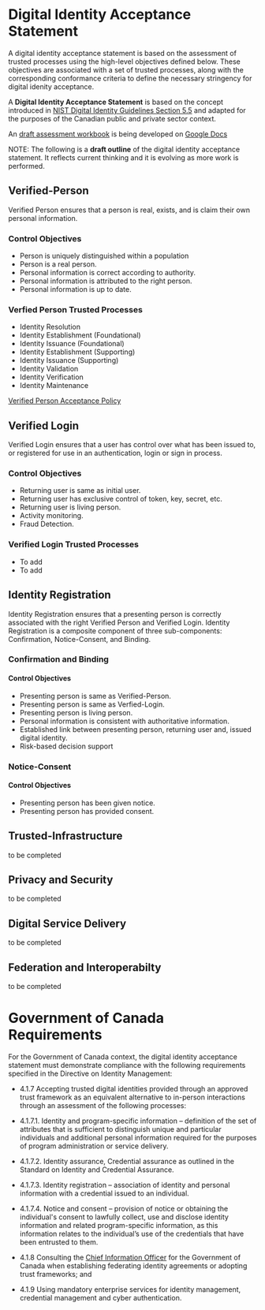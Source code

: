 # Digital Identity Acceptance Statement

A digital identity acceptance statement is based on the assessment of trusted processes using the high-level objectives defined below. These objectives are associated with a set of trusted processes, along with the corresponding conformance criteria to define the necessary stringency for digital idenity acceptance.

A **Digital Identity Acceptance Statement** is based on the concept introduced in [NIST Digital Identity Guidelines Section 5.5](https://pages.nist.gov/800-63-3/sp800-63-3.html#daps) and adapted for the purposes of the Canadian public and private sector context.

An [draft assessment workbook](https://docs.google.com/document/d/1tYWZN9_Z1TacDSojZSSLt8r6JoWvqw5bKNTR85FhIJA/edit?usp=sharing) is being developed on [Google Docs](https://docs.google.com/document/d/1tYWZN9_Z1TacDSojZSSLt8r6JoWvqw5bKNTR85FhIJA/edit?usp=sharing)

NOTE: The following is a **draft outline** of the digital identity acceptance statement. It reflects current thinking and it is evolving as more work is performed.

## Verified-Person
Verified Person ensures that a person is real, exists, and is claim their own personal information.

### Control Objectives

* Person is uniquely distinguished within a population
* Person is a real person.
* Personal information is correct according to authority.
* Personal information is attributed to the right person.
* Personal information is up to date.

### Verfied Person Trusted Processes
* Identity Resolution
* Identity Establishment (Foundational)
* Identity Issuance (Foundational)
* Identity Establishment (Supporting)
* Identity Issuance (Supporting)
* Identity Validation
* Identity Verification
* Identity Maintenance

[Verified Person Acceptance Policy](./verified-person-acceptance-policy.md)


## Verified Login
Verified Login ensures that a user has control over what has been issued to, or registered for use in an authentication, login or sign in process.

### Control Objectives

* Returning user is same as initial user.
* Returning user has exclusive control of token, key, secret, etc.
* Returning user is living person.
* Activity monitoring.
* Fraud Detection.

### Verified Login Trusted Processes
* To add
* To add


## Identity Registration
Identity Registration ensures that a presenting person is correctly associated with the right Verified Person and Verified Login.
Identity Registration is a composite component of three sub-components: Confirmation, Notice-Consent, and Binding.

### Confirmation and Binding
#### Control Objectives

* Presenting person is same as Verified-Person.
* Presenting person is same as Verfied-Login.
* Presenting person is living person.
* Personal information is consistent with authoritative information.
* Established link between presenting person, returning user and, issued digital identity.
* Risk-based decision support

### Notice-Consent
#### Control Objectives

* Presenting person has been given notice.
* Presenting person has provided consent.




## Trusted-Infrastructure
to be completed

## Privacy and Security
to be completed

## Digital Service Delivery
to be completed

## Federation and Interoperabilty
to be completed

# Government of Canada Requirements

For the Government of Canada context, the digital identity acceptance statement must demonstrate compliance with the following requirements specified in the Directive on Identity Management:

* 4.1.7	Accepting trusted digital identities provided through an approved trust framework as an equivalent alternative to in-person interactions through an assessment of the following processes:

* 4.1.7.1.	Identity and program-specific information – definition of the set of attributes that is sufficient to distinguish unique and particular individuals and additional personal information required for the purposes of program administration or service delivery.

* 4.1.7.2.	Identity assurance, Credential assurance as outlined in the Standard on Identity and Credential Assurance.

* 4.1.7.3.	Identity registration – association of identity and personal information with a credential issued to an individual.

* 4.1.7.4.	Notice and consent – provision of notice or obtaining the individual's consent to lawfully collect, use and disclose identity information and related program-specific information, as this information relates to the individual’s use of the credentials that have been entrusted to them.

* 4.1.8	Consulting the [Chief Information Officer](https://twitter.com/alexbenay) for the Government of Canada when establishing federating identity agreements or adopting trust frameworks; and

* 4.1.9	Using mandatory enterprise services for identity management, credential management and cyber authentication.
